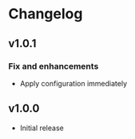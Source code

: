 # Changelog

## v1.0.1

### Fix and enhancements

- Apply configuration immediately

## v1.0.0

- Initial release
